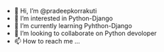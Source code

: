 - 👋 Hi, I’m @pradeepkorrakuti
- 👀 I’m interested in Python-Django 
- 🌱 I’m currently learning Pyhthon-Django
- 💞️ I’m looking to collaborate on Python devoloper
- 📫 How to reach me ...

<!---
pradeepkorrakuti/pradeepkorrakuti is a ✨ special ✨ repository because its `README.md` (this file) appears on your GitHub profile.
You can click the Preview link to take a look at your changes.
--->
